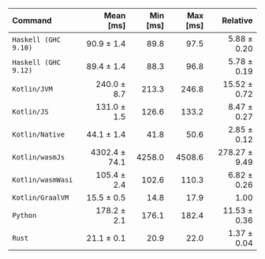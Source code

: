 | Command | Mean [ms] | Min [ms] | Max [ms] | Relative |
|:---|---:|---:|---:|---:|
| `Haskell (GHC 9.10)` | 90.9 ± 1.4 | 89.8 | 97.5 | 5.88 ± 0.20 |
| `Haskell (GHC 9.12)` | 89.4 ± 1.4 | 88.3 | 96.8 | 5.78 ± 0.19 |
| `Kotlin/JVM` | 240.0 ± 8.7 | 213.3 | 246.8 | 15.52 ± 0.72 |
| `Kotlin/JS` | 131.0 ± 1.5 | 126.6 | 133.2 | 8.47 ± 0.27 |
| `Kotlin/Native` | 44.1 ± 1.4 | 41.8 | 50.6 | 2.85 ± 0.12 |
| `Kotlin/wasmJs` | 4302.4 ± 74.1 | 4258.0 | 4508.6 | 278.27 ± 9.49 |
| `Kotlin/wasmWasi` | 105.4 ± 2.4 | 102.6 | 110.3 | 6.82 ± 0.26 |
| `Kotlin/GraalVM` | 15.5 ± 0.5 | 14.8 | 17.9 | 1.00 |
| `Python` | 178.2 ± 2.1 | 176.1 | 182.4 | 11.53 ± 0.36 |
| `Rust` | 21.1 ± 0.1 | 20.9 | 22.0 | 1.37 ± 0.04 |
